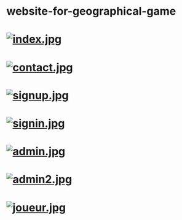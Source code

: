 # website-for-geographical-game
# [![index.jpg](https://i.postimg.cc/zXbNG9P0/index.jpg)](https://postimg.cc/xc2hsFQz)
# [![contact.jpg](https://i.postimg.cc/fbZkXwGw/contact.jpg)](https://postimg.cc/VJGYPcsT)
# [![signup.jpg](https://i.postimg.cc/Tw3w7t2F/signup.jpg)](https://postimg.cc/t18p7txN)
# [![signin.jpg](https://i.postimg.cc/d370vDy9/signin.jpg)](https://postimg.cc/ctSWBxTK)
# [![admin.jpg](https://i.postimg.cc/jq95c6p3/admin.jpg)](https://postimg.cc/23Qr8W8n)
# [![admin2.jpg](https://i.postimg.cc/QdZMG8xp/admin2.jpg)](https://postimg.cc/JGK8jWXn)
# [![joueur.jpg](https://i.postimg.cc/7b8qk9Dx/joueur.jpg)](https://postimg.cc/Pv4gbmPc)
